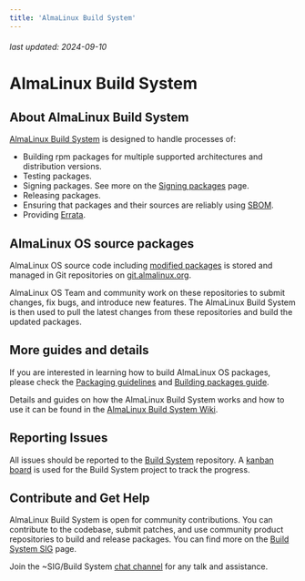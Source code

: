 ```yaml
---
title: 'AlmaLinux Build System'
---
```


###### last updated: 2024-09-10

# AlmaLinux Build System

## About AlmaLinux Build System

[AlmaLinux Build System](https://build.almalinux.org/) is designed to handle processes of:
* Building rpm packages for multiple supported architectures and distribution versions.
* Testing packages.
* Signing packages. See more on the [Signing packages](/development/private-keys/package-signing) page.
* Releasing packages.
* Ensuring that packages and their sources are reliably using [SBOM](/documentation/sbom-guide).
* Providing [Errata](/documentation/errata).

## AlmaLinux OS source packages 

AlmaLinux OS source code including [modified packages](/development/Modified-packages) is stored and managed in Git repositories on [git.almalinux.org](https://git.almalinux.org/explore/repos).

AlmaLinux OS Team and community work on these repositories to submit changes, fix bugs, and introduce new features. The AlmaLinux Build System is then used to pull the latest changes from these repositories and build the updated packages. 

## More guides and details

If you are interested in learning how to build AlmaLinux OS packages, please check the [Packaging guidelines](/development/Packaging) and [Building packages guide](/documentation/building-packages-guide).

Details and guides on how the AlmaLinux Build System works and how to use it can be found in the [AlmaLinux Build System Wiki](https://github.com/AlmaLinux/build-system/wiki).

## Reporting Issues

All issues should be reported to the [Build System](https://github.com/AlmaLinux/build-system/issues) repository. A [kanban board](https://github.com/orgs/AlmaLinux/projects/2) is used for the Build System project to track the progress.

## Contribute and Get Help 

AlmaLinux Build System is open for community contributions. You can contribute to the codebase, submit patches, and use community product repositories to build and release packages. You can find more on the [Build System SIG](/sigs/Build-System) page.

Join the ~SIG/Build System [chat channel](https://chat.almalinux.org/almalinux/channels/build-system) for any talk and assistance.
